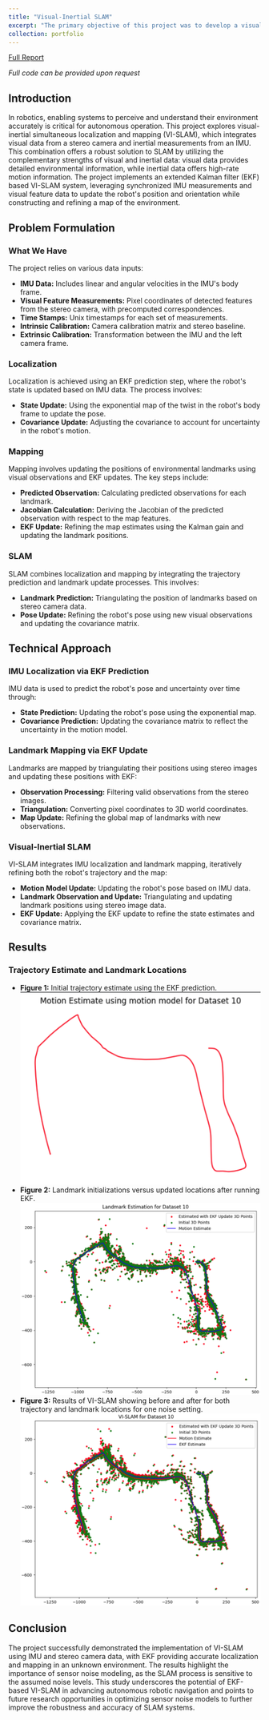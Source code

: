```yaml
---
title: "Visual-Inertial SLAM"
excerpt: "The primary objective of this project was to develop a visual-inertial simultaneous localization and mapping (SLAM) system using an extended Kalman filter (EKF). I utilized synchronized measurements from an inertial measurement unit (IMU) and a stereo camera, alongside the intrinsic camera calibration and the extrinsic calibration between the two sensors. The approach began with the implementation of the prediction step of the EKF to estimate motion and trajectory. Following this, I implemented the update step of the EKF to refine the initial estimates of landmark locations. Finally, I integrated both steps to achieve a fully functional VI-SLAM system using the EKF.<br/><img src='/images/10_3.png'>"
collection: portfolio
---
```

[Full Report](/files/Project_3_ECE_276A.pdf)

*Full code can be provided upon request*


## Introduction
In robotics, enabling systems to perceive and understand their environment accurately is critical for autonomous operation. This project explores visual-inertial simultaneous localization and mapping (VI-SLAM), which integrates visual data from a stereo camera and inertial measurements from an IMU. This combination offers a robust solution to SLAM by utilizing the complementary strengths of visual and inertial data: visual data provides detailed environmental information, while inertial data offers high-rate motion information. The project implements an extended Kalman filter (EKF) based VI-SLAM system, leveraging synchronized IMU measurements and visual feature data to update the robot's position and orientation while constructing and refining a map of the environment.

## Problem Formulation

### What We Have
The project relies on various data inputs:
- **IMU Data:** Includes linear and angular velocities in the IMU's body frame.
- **Visual Feature Measurements:** Pixel coordinates of detected features from the stereo camera, with precomputed correspondences.
- **Time Stamps:** Unix timestamps for each set of measurements.
- **Intrinsic Calibration:** Camera calibration matrix and stereo baseline.
- **Extrinsic Calibration:** Transformation between the IMU and the left camera frame.

### Localization
Localization is achieved using an EKF prediction step, where the robot's state is updated based on IMU data. The process involves:
- **State Update:** Using the exponential map of the twist in the robot's body frame to update the pose.
- **Covariance Update:** Adjusting the covariance to account for uncertainty in the robot's motion.

### Mapping
Mapping involves updating the positions of environmental landmarks using visual observations and EKF updates. The key steps include:
- **Predicted Observation:** Calculating predicted observations for each landmark.
- **Jacobian Calculation:** Deriving the Jacobian of the predicted observation with respect to the map features.
- **EKF Update:** Refining the map estimates using the Kalman gain and updating the landmark positions.

### SLAM
SLAM combines localization and mapping by integrating the trajectory prediction and landmark update processes. This involves:
- **Landmark Prediction:** Triangulating the position of landmarks based on stereo camera data.
- **Pose Update:** Refining the robot's pose using new visual observations and updating the covariance matrix.

## Technical Approach

### IMU Localization via EKF Prediction
IMU data is used to predict the robot's pose and uncertainty over time through:
- **State Prediction:** Updating the robot's pose using the exponential map.
- **Covariance Prediction:** Updating the covariance matrix to reflect the uncertainty in the motion model.

### Landmark Mapping via EKF Update
Landmarks are mapped by triangulating their positions using stereo images and updating these positions with EKF:
- **Observation Processing:** Filtering valid observations from the stereo images.
- **Triangulation:** Converting pixel coordinates to 3D world coordinates.
- **Map Update:** Refining the global map of landmarks with new observations.

### Visual-Inertial SLAM
VI-SLAM integrates IMU localization and landmark mapping, iteratively refining both the robot's trajectory and the map:
- **Motion Model Update:** Updating the robot's pose based on IMU data.
- **Landmark Observation and Update:** Triangulating and updating landmark positions using stereo image data.
- **EKF Update:** Applying the EKF update to refine the state estimates and covariance matrix.

## Results

### Trajectory Estimate and Landmark Locations
- **Figure 1:** Initial trajectory estimate using the EKF prediction.
    ![trajectory](/images/10_1.png)
- **Figure 2:** Landmark initializations versus updated locations after running EKF.
    ![landmark init](/images/10_2.png)
- **Figure 3:** Results of VI-SLAM showing before and after for both trajectory and landmark locations for one noise setting.
    ![ekf](/images/10_3.png)


## Conclusion
The project successfully demonstrated the implementation of VI-SLAM using IMU and stereo camera data, with EKF providing accurate localization and mapping in an unknown environment. The results highlight the importance of sensor noise modeling, as the SLAM process is sensitive to the assumed noise levels. This study underscores the potential of EKF-based VI-SLAM in advancing autonomous robotic navigation and points to future research opportunities in optimizing sensor noise models to further improve the robustness and accuracy of SLAM systems.
